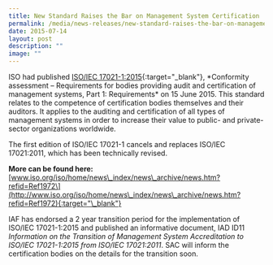```yaml
---
title: New Standard Raises the Bar on Management System Certification
permalink: /media/news-releases/new-standard-raises-the-bar-on-management-system-certification/
date: 2015-07-14
layout: post
description: ""
image: ""
---
```

ISO had published [ISO/IEC 17021-1:2015](http://www.iso.org/obp/ui/#iso:std:iso-iec:17021:-1:ed-1:v1:en){:target="\_blank"}, *Conformity assessment – Requirements for bodies providing audit and certification of management systems, Part 1: Requirements\* on 15 June 2015. This standard relates to the competence of certification bodies themselves and their auditors. It applies to the auditing and certification of all types of management systems in order to increase their value to public- and private-sector organizations worldwide.
 
The first edition of ISO/IEC 17021-1 cancels and replaces ISO/IEC 17021:2011, which has been technically revised.  
 
**More can be found here:** [www.iso.org/iso/home/news\_index/news\_archive/news.htm?refid=Ref1972\](http://www.iso.org/iso/home/news\_index/news\_archive/news.htm?refid=Ref1972){:target="\_blank"}
 
IAF has endorsed a 2 year transition period for the implementation of ISO/IEC 17021-1:2015 and published an informative document, IAD ID11 *Information on the Transition of Management System Accreditation to ISO/IEC 17021-1:2015 from ISO/IEC 17021:2011*. SAC will inform the certification bodies on the details for the transition soon.
 
